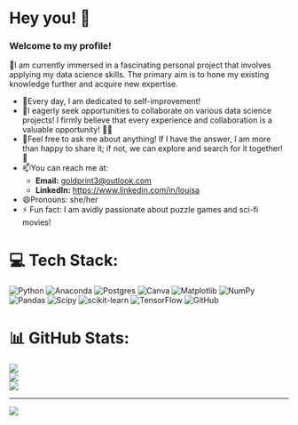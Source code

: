 # Hey you! 👋
### Welcome to my profile!

🔭I am currently immersed in a fascinating personal project that involves applying my data science skills. The primary aim is to hone my existing knowledge further and acquire new expertise.

- 🌱Every day, I am dedicated to self-improvement!
- 👯I eagerly seek opportunities to collaborate on various data science projects! I firmly believe that every experience and collaboration is a valuable opportunity! 🙌🏻
- 💬Feel free to ask me about anything! If I have the answer, I am more than happy to share it; if not, we can explore and search for it together! 🤝
- 📫You can reach me at:
  - **Email:** goldprint3@outlook.com
  - **LinkedIn:** https://www.linkedin.com/in/louisa
- 😄Pronouns: she/her
- ⚡ Fun fact: I am avidly passionate about puzzle games and sci-fi movies!
  


# 💻 Tech Stack:
![Python](https://img.shields.io/badge/python-3670A0?style=for-the-badge&logo=python&logoColor=ffdd54) ![Anaconda](https://img.shields.io/badge/Anaconda-%2344A833.svg?style=for-the-badge&logo=anaconda&logoColor=white) ![Postgres](https://img.shields.io/badge/postgres-%23316192.svg?style=for-the-badge&logo=postgresql&logoColor=white) ![Canva](https://img.shields.io/badge/Canva-%2300C4CC.svg?style=for-the-badge&logo=Canva&logoColor=white) ![Matplotlib](https://img.shields.io/badge/Matplotlib-%23ffffff.svg?style=for-the-badge&logo=Matplotlib&logoColor=black) ![NumPy](https://img.shields.io/badge/numpy-%23013243.svg?style=for-the-badge&logo=numpy&logoColor=white) ![Pandas](https://img.shields.io/badge/pandas-%23150458.svg?style=for-the-badge&logo=pandas&logoColor=white) ![Scipy](https://img.shields.io/badge/SciPy-%230C55A5.svg?style=for-the-badge&logo=scipy&logoColor=%white) ![scikit-learn](https://img.shields.io/badge/scikit--learn-%23F7931E.svg?style=for-the-badge&logo=scikit-learn&logoColor=white) ![TensorFlow](https://img.shields.io/badge/TensorFlow-%23FF6F00.svg?style=for-the-badge&logo=TensorFlow&logoColor=white) ![GitHub](https://img.shields.io/badge/github-%23121011.svg?style=for-the-badge&logo=github&logoColor=white)
# 📊 GitHub Stats:
![](https://github-readme-stats.vercel.app/api?username=olaidekashimawo&theme=dark&hide_border=false&include_all_commits=false&count_private=false)<br/>
![](https://github-readme-streak-stats.herokuapp.com/?user=olaidekashimawo&theme=dark&hide_border=false)<br/>
![](https://github-readme-stats.vercel.app/api/top-langs/?username=olaidekashimawo&theme=dark&hide_border=false&include_all_commits=false&count_private=false&layout=compact)

---
[![](https://visitcount.itsvg.in/api?id=olaidekashimawo&icon=0&color=0)](https://visitcount.itsvg.in)



